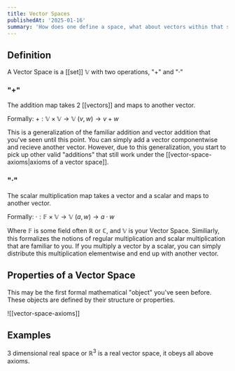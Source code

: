 ```yaml
---
title: Vector Spaces
publishedAt: '2025-01-16'
summary: 'How does one define a space, what about vectors within that space?'
---
```


## Definition
A Vector Space is a [[set]] $\mathbb{V}$ with two operations, "+" and "·"

### "+"
The addition map takes 2 [[vectors]] and maps to another vector. 

Formally: $+:\mathbb{V} \times \mathbb{V} \rightarrow \mathbb{V}$
          $(v,w) \rightarrow v + w$

This is a generalization of the familiar addition and vector addition that you've seen until this point. You can simply add a vector componentwise
and recieve another vector. However, due to this generalization, you start to pick up other valid "additions" that still work under the [[vector-space-axioms|axioms of a vector space]]. 

### "·"
The scalar multiplication map takes a vector and a scalar and maps to another vector.

Formally: $·:\mathbb{F} \times \mathbb{V} \rightarrow \mathbb{V}$
          $(a,w) \rightarrow a · w$

Where $\mathbb{F}$ is some field often $\mathbb{R}$ or $\mathbb{C}$, and $\mathbb{V}$ is your Vector Space.
Similiarly, this formalizes the notions of regular multiplication and scalar multiplication that are familiar to you. If you multiply a vector by a scalar, you can simply distribute this multiplication elementwise and end up with another vector.

## Properties of a Vector Space
This may be the first formal mathematical "object" you've seen before. These objects are defined by their structure or properties.

![[vector-space-axioms]]

## Examples
3 dimensional real space or $\mathbb{R}^3$ is a real vector space, it obeys all above axioms.
